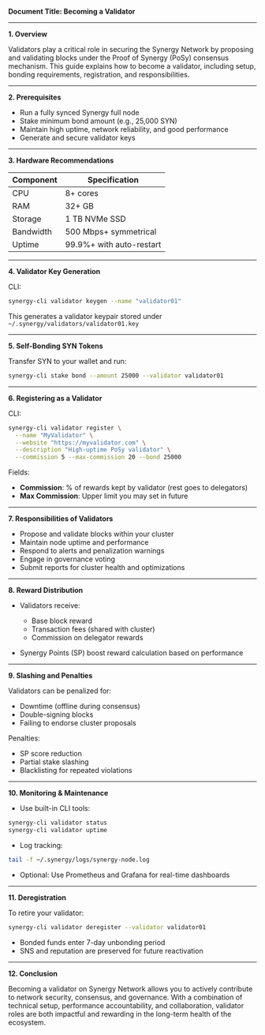 **Document Title: Becoming a Validator**

---

**1. Overview**

Validators play a critical role in securing the Synergy Network by proposing and validating blocks under the Proof of Synergy (PoSy) consensus mechanism. This guide explains how to become a validator, including setup, bonding requirements, registration, and responsibilities.

---

**2. Prerequisites**

* Run a fully synced Synergy full node
* Stake minimum bond amount (e.g., 25,000 SYN)
* Maintain high uptime, network reliability, and good performance
* Generate and secure validator keys

---

**3. Hardware Recommendations**

| Component | Specification            |
| --------- | ------------------------ |
| CPU       | 8+ cores                 |
| RAM       | 32+ GB                   |
| Storage   | 1 TB NVMe SSD            |
| Bandwidth | 500 Mbps+ symmetrical    |
| Uptime    | 99.9%+ with auto-restart |

---

**4. Validator Key Generation**

CLI:

```bash
synergy-cli validator keygen --name "validator01"
```

This generates a validator keypair stored under `~/.synergy/validators/validator01.key`

---

**5. Self-Bonding SYN Tokens**

Transfer SYN to your wallet and run:

```bash
synergy-cli stake bond --amount 25000 --validator validator01
```

---

**6. Registering as a Validator**

CLI:

```bash
synergy-cli validator register \
  --name "MyValidator" \
  --website "https://myvalidator.com" \
  --description "High-uptime PoSy validator" \
  --commission 5 --max-commission 20 --bond 25000
```

Fields:

* **Commission**: % of rewards kept by validator (rest goes to delegators)
* **Max Commission**: Upper limit you may set in future

---

**7. Responsibilities of Validators**

* Propose and validate blocks within your cluster
* Maintain node uptime and performance
* Respond to alerts and penalization warnings
* Engage in governance voting
* Submit reports for cluster health and optimizations

---

**8. Reward Distribution**

* Validators receive:

  * Base block reward
  * Transaction fees (shared with cluster)
  * Commission on delegator rewards
* Synergy Points (SP) boost reward calculation based on performance

---

**9. Slashing and Penalties**

Validators can be penalized for:

* Downtime (offline during consensus)
* Double-signing blocks
* Failing to endorse cluster proposals

Penalties:

* SP score reduction
* Partial stake slashing
* Blacklisting for repeated violations

---

**10. Monitoring & Maintenance**

* Use built-in CLI tools:

```bash
synergy-cli validator status
synergy-cli validator uptime
```

* Log tracking:

```bash
tail -f ~/.synergy/logs/synergy-node.log
```

* Optional: Use Prometheus and Grafana for real-time dashboards

---

**11. Deregistration**

To retire your validator:

```bash
synergy-cli validator deregister --validator validator01
```

* Bonded funds enter 7-day unbonding period
* SNS and reputation are preserved for future reactivation

---

**12. Conclusion**

Becoming a validator on Synergy Network allows you to actively contribute to network security, consensus, and governance. With a combination of technical setup, performance accountability, and collaboration, validator roles are both impactful and rewarding in the long-term health of the ecosystem.
